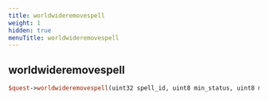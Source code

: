 ```yaml
---
title: worldwideremovespell
weight: 1
hidden: true
menuTitle: worldwideremovespell
---
```

## worldwideremovespell
```perl
$quest->worldwideremovespell(uint32 spell_id, uint8 min_status, uint8 max_status)
```